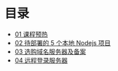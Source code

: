 # 目录

* [01 课程预热](01.md)
* [02 待部署的 5 个本地 Nodejs 项目](02.md)
* [03 选购域名服务器及备案](03.md)
* [04 远程登录服务器](04.md)
